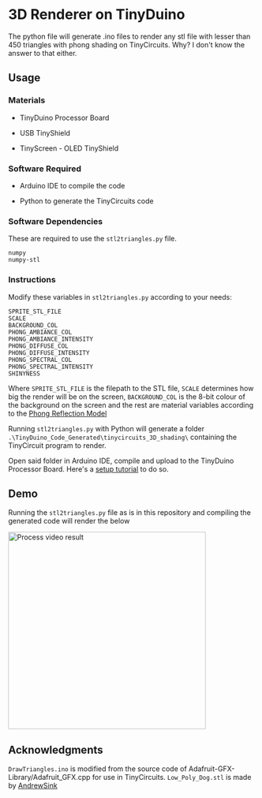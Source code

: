 # 3D Renderer on TinyDuino

The python file will generate .ino files to render any stl file with lesser than 450 triangles with phong shading on TinyCircuits. Why? I don't know the answer to that either.

## Usage

### Materials
<ul>
  <li> <p>TinyDuino Processor Board</p> </li>
  <li> <p>USB TinyShield</p> </li>
  <li> <p>TinyScreen - OLED TinyShield</p> </li>
</ul>

### Software Required
<ul>
  <li> <p>Arduino IDE to compile the code</p> </li>
  <li> <p>Python to generate the TinyCircuits code</p> </li>
</ul>

### Software Dependencies
These are required to use the ```stl2triangles.py``` file.

```
numpy
numpy-stl
```

### Instructions

Modify these variables in ```stl2triangles.py``` according to your needs:

```
SPRITE_STL_FILE
SCALE
BACKGROUND_COL
PHONG_AMBIANCE_COL
PHONG_AMBIANCE_INTENSITY
PHONG_DIFFUSE_COL
PHONG_DIFFUSE_INTENSITY
PHONG_SPECTRAL_COL
PHONG_SPECTRAL_INTENSITY
SHINYNESS
```

Where ```SPRITE_STL_FILE``` is the filepath to the STL file, ```SCALE``` determines how big the render will be on the screen, ```BACKGROUND_COL``` is the 8-bit colour of the background on the screen and the rest are material variables according to the [Phong Reflection Model](https://en.wikipedia.org/wiki/Phong_reflection_model)

Running ```stl2triangles.py``` with Python will generate a folder ```.\TinyDuino_Code_Generated\tinycircuits_3D_shading\``` containing the TinyCircuit program to render.

Open said folder in Arduino IDE, compile and upload to the TinyDuino Processor Board. Here's a [setup tutorial](https://learn.tinycircuits.com/Processors/TinyDuino_Setup_Tutorial/) to do so.

## Demo

Running the ```stl2triangles.py``` file as is in this repository and compiling the generated code will render the below

<img src="https://github.com/JuliaPoo/TinyCircuits-3D-Renderer/blob/master/tinyduino_dog_render.gif" alt="Process video result" width="400">

## Acknowledgments

```DrawTriangles.ino``` is modified from the source code of Adafruit-GFX-Library/Adafruit_GFX.cpp for use in TinyCircuits. ```Low_Poly_Dog.stl``` is made by [AndrewSink](https://www.thingiverse.com/thing:2797399)
